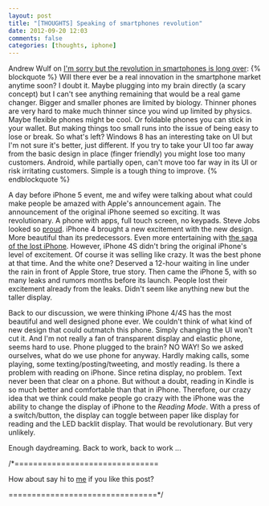 ```yaml
---
layout: post
title: "[THOUGHTS] Speaking of smartphones revolution"
date: 2012-09-20 12:03
comments: false
categories: [thoughts, iphone]
---
```


Andrew Wulf on [I'm sorry but the revolution in smartphones is long over](http://thecodist.com/article/i_39_m_sorry_but_the_revolution_in_smartphones_is_long_over):
{% blockquote %}
Will there ever be a real innovation in the smartphone market anytime soon? I doubt it. Maybe plugging into my brain directly (a scary concept) but I can't see anything remaining that would be a real game changer. Bigger and smaller phones are limited by biology. Thinner phones are very hard to make much thinner since you wind up limited by physics. Maybe flexible phones might be cool. Or foldable phones you can stick in your wallet. But making things too small runs into the issue of being easy to lose or break. So what's left? Windows 8 has an interesting take on UI but I'm not sure it's better, just different. If you try to take your UI too far away from the basic design in place (finger friendly) you might lose too many customers. Android, while partially open, can't move too far way in its UI or risk irritating customers. Simple is a tough thing to improve.
{% endblockquote %}

A day before iPhone 5 event, me and wifey were talking about what could make people be amazed with Apple's announcement again.<!-- more -->
The announcement of the original iPhone seemed so exciting. It was revolutionary. A phone with apps, full touch screen, no keypads. Steve Jobs looked so [proud](http://www.youtube.com/watch?v=6uW-E496FXg). iPhone 4 brought a new excitement with the new design. More beautiful than its predecessors. Even more entertaining with [the saga of the lost iPhone](http://gizmodo.com/5520471/the-tale-of-apples-next-iphone). However, iPhone 4S didn't bring the original iPhone's level of excitement. Of course it was selling like crazy. It was the best phone at that time. And the white one? Deserved a 12-hour waiting in line under the rain in front of Apple Store, true story. Then came the iPhone 5, with so many leaks and rumors months before its launch. People lost their excitement already from the leaks. Didn't seem like anything new but the taller display.

Back to our discussion, we were thinking iPhone 4/4S has the most beautiful and well designed phone ever. We couldn't think of what kind of new design that could outmatch this phone. Simply changing the UI won't cut it. And I'm not really a fan of transparent display and elastic phone, seems hard to use. Phone plugged to the brain? NO WAY! So we asked ourselves, what do we use phone for anyway. Hardly making calls, some playing, some texting/posting/tweeting, and mostly reading. Is there a problem with reading on iPhone. Since retina display, no problem. Text never been that clear on a phone. But without a doubt, reading in Kindle is so much better and comfortable than that in iPhone. Therefore, our crazy idea that we think could make people go crazy with the iPhone was the ability to change the display of iPhone to the *Reading Mode*. With a press of a switch/button, the display can toggle between paper like display for reading and the LED backlit display. That would be revolutionary. But very unlikely.

Enough daydreaming. Back to work, back to work ...

/*===============================

How about say hi to [me](http://twitter.com/nicnocquee) if you like this post?

================================*/

